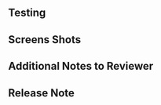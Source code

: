 
<!--
  Commit comment above summarizing the update.  If multiple commits please
  summarize the change above.
  Code standards and PR guidelines can be found at:
  <https://github.com/triplea-game/triplea/wiki/Contribution-Guidelines>
-->

## Testing
<!-- Describe any manual testing performed below. -->

## Screens Shots
<!-- If there are UI updates, include screenshots below -->

## Additional Notes to Reviewer
<!-- Add any additional details that would be helpful to reviewers -->

## Release Note

<!--
Include a release note if there is a bug fix or a visible change for players.
For format & syntax help, see:
https://github.com/triplea-game/triplea/blob/master/docs/pr-release-notes.md
-->

<!--RELEASE_NOTE--><!--END_RELEASE_NOTE-->
